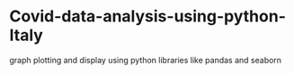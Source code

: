 # Covid-data-analysis-using-python-Italy

graph plotting and display using python libraries like pandas and seaborn
